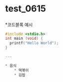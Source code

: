 # test_0615
#####
*코드블록 예시
```c
#include <stdio.h>
int main (void) {
  printf("Hello World");
}

---

* 음식
    * 떡볶이
    * 김밥
